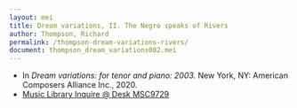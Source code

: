 ```yaml
---
layout: mei
title: Dream variations, II. The Negro speaks of Rivers
author: Thompson, Richard
permalink: /thompson-dream-variations-rivers/
document: thompson_dream_variations002.mei
---
```


- In *Dream variations: for tenor and piano: 2003.* New York, NY: American Composers Alliance Inc., 2020.
- <a href="https://tufts.primo.exlibrisgroup.com/permalink/01TUN_INST/1kc9gia/alma991018728135803851" target="_blank">Music Library Inquire @ Desk MSC9729</a>
